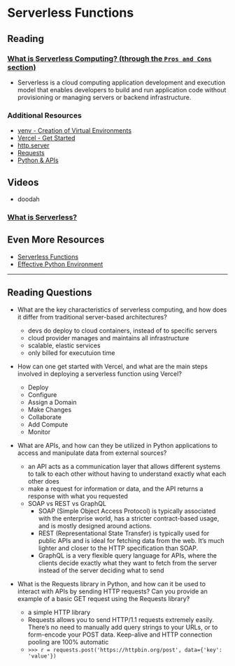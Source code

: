 # Serverless Functions

## Reading

### [What is Serverless Computing? (through the `Pros and Cons` section)](https://www.ibm.com/cloud/learn/serverless)

- Serverless is a cloud computing application development and execution model that enables developers to build and run application code without provisioning or managing servers or backend infrastructure.

### Additional Resources

- [venv - Creation of Virtual Environments](https://docs.python.org/3/library/venv.html)
- [Vercel - Get Started](https://vercel.com/docs/get-started)
- [http.server](https://pymotw.com/3/http.server/index.html)
- [Requests](https://requests.readthedocs.io/en/latest/)
- [Python & APIs](https://realpython.com/python-api/)

## Videos

- doodah

### [What is Serverless?](https://www.youtube.com/watch?v=vxJobGtqKVM)

## Even More Resources

- [Serverless Functions](https://vercel.com/docs/concepts/functions/serverless-functions)
- [Effective Python Environment](https://realpython.com/effective-python-environment/)

---

## Reading Questions

- What are the key characteristics of serverless computing, and how does it differ from traditional server-based architectures?
  - devs do deploy to cloud containers, instead of to specific servers
  - cloud provider manages and maintains all infrastructure
  - scalable, elastic services
  - only billed for executuion time

- How can one get started with Vercel, and what are the main steps involved in deploying a serverless function using Vercel?
  - Deploy
  - Configure
  - Assign a Domain
  - Make Changes
  - Collaborate
  - Add Compute
  - Monitor

- What are APIs, and how can they be utilized in Python applications to access and manipulate data from external sources?
  - an API acts as a communication layer that allows different systems to talk to each other without having to understand exactly what each other does
  - make a request for information or data, and the API returns a response with what you requested
  - SOAP vs REST vs GraphQL
    - SOAP (Simple Object Access Protocol) is typically associated with the enterprise world, has a stricter contract-based usage, and is mostly designed around actions.
    - REST (Representational State Transfer) is typically used for public APIs and is ideal for fetching data from the web. It’s much lighter and closer to the HTTP specification than SOAP.
    - GraphQL is a very flexible query language for APIs, where the clients decide exactly what they want to fetch from the server instead of the server deciding what to send

- What is the Requests library in Python, and how can it be used to interact with APIs by sending HTTP requests? Can you provide an example of a basic GET request using the Requests library?
  - a simple HTTP library
  - Requests allows you to send HTTP/1.1 requests extremely easily. There’s no need to manually add query strings to your URLs, or to form-encode your POST data. Keep-alive and HTTP connection pooling are 100% automatic
  - `>>> r = requests.post('https://httpbin.org/post', data={'key': 'value'})`
